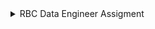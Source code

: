<details>
<summary>RBC Data Engineer Assigment</summary>
<ul>
<details>
<summary>Steps</summary>
<ul>
  
**Step 1**

PostgreSQL installation - follow the below link to install latest PostgreSQL on windows 

https://www.postgresql.org/download/windows/

**Step 2**

On PostgreSQL command prompt- execute the below script to create a DBadmin

https://github.com/joycewgrace/RBC/blob/main/SQL/DDL/User/dbAdmin.sql

**Step 3**

Log in as dbAdmin and execute the below scripts to create an sqluser and the ClientDB database

https://github.com/joycewgrace/RBC/blob/main/SQL/DDL/User/sqluser.sql
https://github.com/joycewgrace/RBC/blob/main/SQL/DDL/Database/ClientDB.sql


**Step 4**

Log in as sqluser and execute the below scripts to create the client_credentials_load and client_credentials tables

https://github.com/joycewgrace/RBC/blob/main/SQL/DDL/Table/client_credentials_load.sql
https://github.com/joycewgrace/RBC/blob/main/SQL/DDL/Table/client_credentials.sql

**Step 5**

Execute the below scripts to copy the data file into client_credentials_load table and encrypt the neccessary data into client_credentials table

https://github.com/joycewgrace/RBC/blob/main/SQL/DML/client_credentials_load.sql
https://github.com/joycewgrace/RBC/blob/main/SQL/DML/client_credentials_insert.sql


Once the above set up is completed, you can list the users and check if proper roles are assigned.

![du](https://github.com/joycewgrace/RBC/assets/141069257/de96e693-fe80-42cc-a522-fa8df012fb9b)

**Step 6**

Save the below Python script (script of the python function that retrieves client details) into the local machine.

https://github.com/joycewgrace/RBC/blob/main/Scripts/RBC_Client_Credentials_Retrieval.py

Call the script as shown below: Client_Id as argument

```
python3 RBC_Client_Credentials_Retrieval.py 1
```
![Retrieval](https://github.com/joycewgrace/RBC/assets/141069257/63341bb7-f0b0-4831-b95a-391ee7b0e3e5)


**Step 7**

Save the below Python script (script of the python function that updates client details) into the local machine.

https://github.com/joycewgrace/RBC/blob/main/Scripts/RBC_Client_Credentials_Update.py

Call the script and enter values for prompts as shown below: Client_Id as argument

```
python3 RBC_Client_Credentials_Update.py 1
```
![Update](https://github.com/joycewgrace/RBC/assets/141069257/eef79474-5167-42ed-b64f-1c00fa13aa53)
</ul>
</details>
<details>
<summary>Issues Faced</summary>
<ul>

**1) File data copy**

_Error:
SQL Error [42501]: ERROR: must be superuser or have privileges of the pg_read_server_files role to COPY from a file
Hint: Anyone can COPY to stdout or from stdin. psql's \copy command also works for anyone._

**Solution:**
```
grant pg_read_server_files to sqluser;
```

**2) File permission**

_Error: 
Permission denied 
HINT: COPY FROM instructs the PostgreSQL server process to read a file. You may want a client-side facility such as psql's \copy. SQL state: 42501_

**Solution:**
Go to Properties of that particular file by right clicking on it. Then, go to Security tab of the displayed Properties dialog box. 
Click on Edit option. Permissions dialog box appears, then click on Add button. Type 'Everyone' (without apostrophes) in the "Enter the object names to select" description box and click on OK button. 
Then, make sure all the checkboxes of "Permissions for Everyone" are selected by just ticking the "Full Control" check box to allow the control access without any restriction.
Then, Apply and OK all the tabs to apply all the changes done.

**3)Data issue - comma**

_Error:
SQL Error [22P04]: ERROR: extra data after last expected column
Where: COPY client_credentials, line 18: "16,Kristin, Sanders,!4lZ5%m4,bellmichael@example.org,2021-03-16 08:49:42"_

**Solution:**
Removed ","(comma) from the clientname column(Kristin, Sanders)
  
**4) Encrypt column - bytea**

_Faced issue while decrypting the encrypted columns_

**Solution:**
Encrypted columns need to be stored in bytea data type instead of varchar.

</ul>
</details>

<details>
<summary>Handling Encryption key</summary>
<ul>
In this solution, I have given the Encryption key as an environment variable, but in case of Enterprise level solution, we can have the vaiable in an environment file, and assign only the execute permission to the python job/business user similar to the below:
  
![CHmod](https://github.com/joycewgrace/RBC/assets/141069257/efe747ad-11fc-4d13-b7db-20eb5b22270d)

</ul>
</details>

</ul>
</details>
